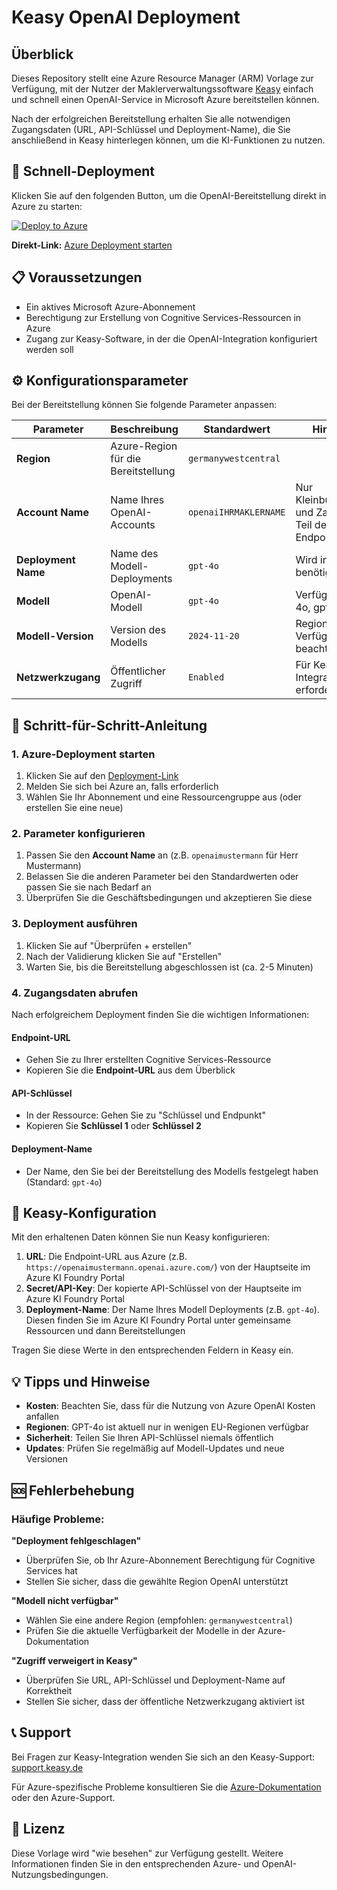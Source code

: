 # Keasy OpenAI Deployment

## Überblick

Dieses Repository stellt eine Azure Resource Manager (ARM) Vorlage zur Verfügung, mit der Nutzer der Maklerverwaltungssoftware [Keasy](https://www.keasy.de) einfach und schnell einen OpenAI-Service in Microsoft Azure bereitstellen können.

Nach der erfolgreichen Bereitstellung erhalten Sie alle notwendigen Zugangsdaten (URL, API-Schlüssel und Deployment-Name), die Sie anschließend in Keasy hinterlegen können, um die KI-Funktionen zu nutzen.

## 🚀 Schnell-Deployment

Klicken Sie auf den folgenden Button, um die OpenAI-Bereitstellung direkt in Azure zu starten:

[![Deploy to Azure](https://aka.ms/deploytoazurebutton)](https://portal.azure.com/#create/Microsoft.Template/uri/https%3A%2F%2Fraw.githubusercontent.com%2Fvfm%2FKeasyOpenAIDeployment%2Frefs%2Fheads%2Fmain%2Fazuredeployopenai.json)

**Direkt-Link:** [Azure Deployment starten](https://portal.azure.com/#create/Microsoft.Template/uri/https%3A%2F%2Fraw.githubusercontent.com%2Fvfm%2FKeasyOpenAIDeployment%2Frefs%2Fheads%2Fmain%2Fazuredeployopenai.json)

## 📋 Voraussetzungen

- Ein aktives Microsoft Azure-Abonnement
- Berechtigung zur Erstellung von Cognitive Services-Ressourcen in Azure
- Zugang zur Keasy-Software, in der die OpenAI-Integration konfiguriert werden soll

## ⚙️ Konfigurationsparameter

Bei der Bereitstellung können Sie folgende Parameter anpassen:

| Parameter | Beschreibung | Standardwert | Hinweise |
|-----------|--------------|--------------|----------|
| **Region** | Azure-Region für die Bereitstellung | `germanywestcentral` |  |
| **Account Name** | Name Ihres OpenAI-Accounts | `openaiIHRMAKLERNAME` | Nur Kleinbuchstaben und Zahlen; wird Teil der Endpoint-URL |
| **Deployment Name** | Name des Modell-Deployments | `gpt-4o` | Wird in Keasy benötigt |
| **Modell** | OpenAI-Modell | `gpt-4o` | Verfügbar: gpt-4o, gpt-4o-mini |
| **Modell-Version** | Version des Modells | `2024-11-20` | Regionale Verfügbarkeit beachten |
| **Netzwerkzugang** | Öffentlicher Zugriff | `Enabled` | Für Keasy-Integration erforderlich |

## 📝 Schritt-für-Schritt-Anleitung

### 1. Azure-Deployment starten
1. Klicken Sie auf den [Deployment-Link](https://portal.azure.com/#create/Microsoft.Template/uri/https%3A%2F%2Fraw.githubusercontent.com%2Fvfm%2FKeasyOpenAIDeployment%2Frefs%2Fheads%2Fmain%2Fazuredeployopenai.json)
2. Melden Sie sich bei Azure an, falls erforderlich
3. Wählen Sie Ihr Abonnement und eine Ressourcengruppe aus (oder erstellen Sie eine neue)

### 2. Parameter konfigurieren
1. Passen Sie den **Account Name** an (z.B. `openaimustermann` für Herr Mustermann)
2. Belassen Sie die anderen Parameter bei den Standardwerten oder passen Sie sie nach Bedarf an
3. Überprüfen Sie die Geschäftsbedingungen und akzeptieren Sie diese

### 3. Deployment ausführen
1. Klicken Sie auf "Überprüfen + erstellen"
2. Nach der Validierung klicken Sie auf "Erstellen"
3. Warten Sie, bis die Bereitstellung abgeschlossen ist (ca. 2-5 Minuten)

### 4. Zugangsdaten abrufen

Nach erfolgreichem Deployment finden Sie die wichtigen Informationen:

#### Endpoint-URL
- Gehen Sie zu Ihrer erstellten Cognitive Services-Ressource
- Kopieren Sie die **Endpoint-URL** aus dem Überblick

#### API-Schlüssel
- In der Ressource: Gehen Sie zu "Schlüssel und Endpunkt"
- Kopieren Sie **Schlüssel 1** oder **Schlüssel 2**

#### Deployment-Name
- Der Name, den Sie bei der Bereitstellung des Modells festgelegt haben (Standard: `gpt-4o`)

## 🔧 Keasy-Konfiguration

Mit den erhaltenen Daten können Sie nun Keasy konfigurieren:

1. **URL**: Die Endpoint-URL aus Azure (z.B. `https://openaimustermann.openai.azure.com/`) von der Hauptseite im Azure KI Foundry Portal
2. **Secret/API-Key**: Der kopierte API-Schlüssel von der Hauptseite im Azure KI Foundry Portal
3. **Deployment-Name**: Der Name Ihres Modell Deployments (z.B. `gpt-4o`). Diesen finden Sie im Azure KI Foundry Portal unter gemeinsame Ressourcen und dann Bereitstellungen

Tragen Sie diese Werte in den entsprechenden Feldern in Keasy ein.

## 💡 Tipps und Hinweise

- **Kosten**: Beachten Sie, dass für die Nutzung von Azure OpenAI Kosten anfallen
- **Regionen**: GPT-4o ist aktuell nur in wenigen EU-Regionen verfügbar
- **Sicherheit**: Teilen Sie Ihren API-Schlüssel niemals öffentlich
- **Updates**: Prüfen Sie regelmäßig auf Modell-Updates und neue Versionen

## 🆘 Fehlerbehebung

### Häufige Probleme:

**"Deployment fehlgeschlagen"**
- Überprüfen Sie, ob Ihr Azure-Abonnement Berechtigung für Cognitive Services hat
- Stellen Sie sicher, dass die gewählte Region OpenAI unterstützt

**"Modell nicht verfügbar"**
- Wählen Sie eine andere Region (empfohlen: `germanywestcentral`)
- Prüfen Sie die aktuelle Verfügbarkeit der Modelle in der Azure-Dokumentation

**"Zugriff verweigert in Keasy"**
- Überprüfen Sie URL, API-Schlüssel und Deployment-Name auf Korrektheit
- Stellen Sie sicher, dass der öffentliche Netzwerkzugang aktiviert ist

## 📞 Support

Bei Fragen zur Keasy-Integration wenden Sie sich an den Keasy-Support: [support.keasy.de](https://support.keasy.de/ticket/add)

Für Azure-spezifische Probleme konsultieren Sie die [Azure-Dokumentation](https://docs.microsoft.com/azure/cognitive-services/openai/) oder den Azure-Support.

## 📄 Lizenz

Diese Vorlage wird "wie besehen" zur Verfügung gestellt. Weitere Informationen finden Sie in den entsprechenden Azure- und OpenAI-Nutzungsbedingungen.
